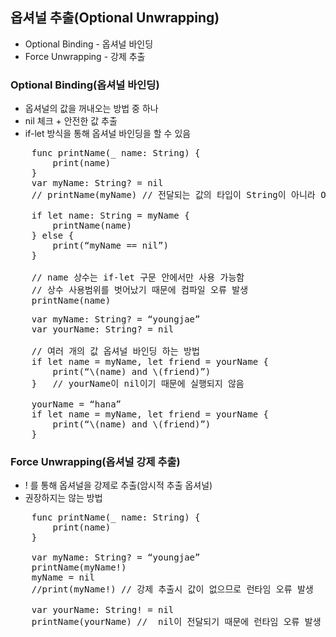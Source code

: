 ## 옵셔널 추출(Optional Unwrapping)
* Optional Binding - 옵셔널 바인딩
* Force Unwrapping - 강제 추출

### Optional Binding(옵셔널 바인딩)
* 옵셔널의 값을 꺼내오는 방법 중 하나
* nil 체크 + 안전한 값 추출
* if-let 방식을 통해 옵셔널 바인딩을 할 수 있음

<pre>
	func printName(_ name: String) {
		print(name)
	}
	var myName: String? = nil
	// printName(myName) // 전달되는 값의 타입이 String이 아니라 Optional 이기 때문에 타입이 다르므로 컴파일 오류 발생

	if let name: String = myName {
		printName(name)
	} else {
		print(“myName == nil”)
	}
	
	// name 상수는 if-let 구문 안에서만 사용 가능함
	// 상수 사용범위를 벗어났기 때문에 컴파일 오류 발생
	printName(name)
</pre>

<pre>
	var myName: String? = “youngjae”
	var yourName: String? = nil
	
	// 여러 개의 값 옵셔널 바인딩 하는 방법
	if let name = myName, let friend = yourName {
		print(“\(name) and \(friend)”)
	}	// yourName이 nil이기 때문에 실행되지 않음

	yourName = “hana”
	if let name = myName, let friend = yourName {
		print(“\(name) and \(friend)”)
	}
</pre>

### Force Unwrapping(옵셔널 강제 추출)
* ! 를 통해 옵셔널을 강제로 추출(암시적 추출 옵셔널)
* 권장하지는 않는 방법

<pre>
	func printName(_ name: String) {
		print(name)
	}
	
 	var myName: String? = “youngjae”
	printName(myName!)
	myName = nil
	//print(myName!) // 강제 추출시 값이 없으므로 런타임 오류 발생

	var yourName: String! = nil
	printName(yourName) //	nil이 전달되기 때문에 런타임 오류 발생
</pre>
